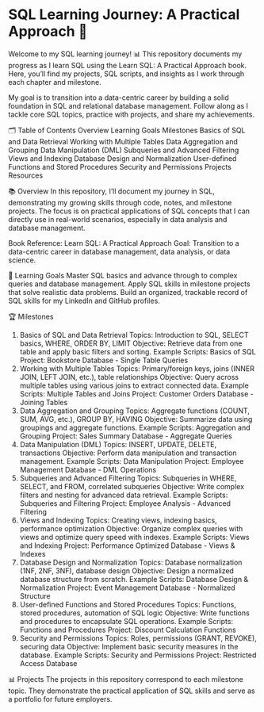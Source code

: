# SQL Learning Journey: A Practical Approach 🚀
Welcome to my SQL learning journey! 
📊 This repository documents my progress as I learn SQL using the Learn SQL: A Practical Approach book. Here, you’ll find my projects, SQL scripts, and insights as I work through each chapter and milestone.

My goal is to transition into a data-centric career by building a solid foundation in SQL and relational database management. Follow along as I tackle core SQL topics, practice with projects, and share my achievements.

🗂️ Table of Contents
Overview
Learning Goals
Milestones
Basics of SQL and Data Retrieval
Working with Multiple Tables
Data Aggregation and Grouping
Data Manipulation (DML)
Subqueries and Advanced Filtering
Views and Indexing
Database Design and Normalization
User-defined Functions and Stored Procedures
Security and Permissions
Projects
Resources

📚 Overview
In this repository, I’ll document my journey in SQL, demonstrating my growing skills through code, notes, and milestone projects. The focus is on practical applications of SQL concepts that I can directly use in real-world scenarios, especially in data analysis and database management.

Book Reference: Learn SQL: A Practical Approach
Goal: Transition to a data-centric career in database management, data analysis, or data science.

🎯 Learning Goals
Master SQL basics and advance through to complex queries and database management.
Apply SQL skills in milestone projects that solve realistic data problems.
Build an organized, trackable record of SQL skills for my LinkedIn and GitHub profiles.

🏆 Milestones
1. Basics of SQL and Data Retrieval
Topics: Introduction to SQL, SELECT basics, WHERE, ORDER BY, LIMIT
Objective: Retrieve data from one table and apply basic filters and sorting.
Example Scripts: Basics of SQL
Project: Bookstore Database - Single Table Queries
2. Working with Multiple Tables
Topics: Primary/foreign keys, joins (INNER JOIN, LEFT JOIN, etc.), table relationships
Objective: Query across multiple tables using various joins to extract connected data.
Example Scripts: Multiple Tables and Joins
Project: Customer Orders Database - Joining Tables
3. Data Aggregation and Grouping
Topics: Aggregate functions (COUNT, SUM, AVG, etc.), GROUP BY, HAVING
Objective: Summarize data using groupings and aggregate functions.
Example Scripts: Aggregation and Grouping
Project: Sales Summary Database - Aggregate Queries
4. Data Manipulation (DML)
Topics: INSERT, UPDATE, DELETE, transactions
Objective: Perform data manipulation and transaction management.
Example Scripts: Data Manipulation
Project: Employee Management Database - DML Operations
5. Subqueries and Advanced Filtering
Topics: Subqueries in WHERE, SELECT, and FROM, correlated subqueries
Objective: Write complex filters and nesting for advanced data retrieval.
Example Scripts: Subqueries and Filtering
Project: Employee Analysis - Advanced Filtering
6. Views and Indexing
Topics: Creating views, indexing basics, performance optimization
Objective: Organize complex queries with views and optimize query speed with indexes.
Example Scripts: Views and Indexing
Project: Performance Optimized Database - Views & Indexes
7. Database Design and Normalization
Topics: Database normalization (1NF, 2NF, 3NF), database design
Objective: Design a normalized database structure from scratch.
Example Scripts: Database Design & Normalization
Project: Event Management Database - Normalized Structure
8. User-defined Functions and Stored Procedures
Topics: Functions, stored procedures, automation of SQL logic
Objective: Write functions and procedures to encapsulate SQL operations.
Example Scripts: Functions and Procedures
Project: Discount Calculation Functions
9. Security and Permissions
Topics: Roles, permissions (GRANT, REVOKE), securing data
Objective: Implement basic security measures in the database.
Example Scripts: Security and Permissions
Project: Restricted Access Database

📊 Projects
The projects in this repository correspond to each milestone topic. They demonstrate the practical application of SQL skills and serve as a portfolio for future employers.

